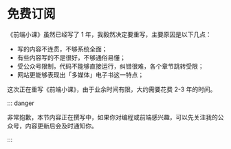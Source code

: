 # 免费订阅

《前端小课》虽然已经写了 1 年，我毅然决定要重写，主要原因是以下几点：

- 写的内容不连贯，不够系统全面；
- 有些内容写的不是很好，不够通俗易懂；
- 受公众号限制，代码不能够直接运行，纠错很难，各个章节跳转受限；
- 网站更能够表现出「多媒体」电子书这一特点；

这次正在重写《前端小课》，由于业余时间有限，大约需要花费 2-3 年的时间。

::: danger

非常抱歉，本节内容正在撰写中，如果你对编程或前端感兴趣，可以先关注我的公众号，内容更新后会及时通知你。

:::


<GongZhongHao></GongZhongHao>